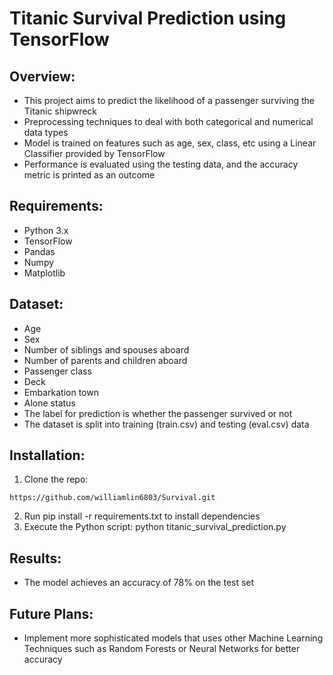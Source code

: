 # Titanic Survival Prediction using TensorFlow

## Overview:

- This project aims to predict the likelihood of a passenger surviving the Titanic shipwreck
- Preprocessing techniques to deal with both categorical and numerical data types
- Model is trained on features such as age, sex, class, etc using a Linear Classifier provided by TensorFlow
- Performance is evaluated using the testing data, and the accuracy metric is printed as an outcome

## Requirements:

- Python 3.x
- TensorFlow
- Pandas
- Numpy
- Matplotlib

## Dataset:

- Age  
- Sex  
- Number of siblings and spouses aboard  
- Number of parents and children aboard  
- Passenger class  
- Deck  
- Embarkation town   
- Alone status   
- The label for prediction is whether the passenger survived or not
- The dataset is split into training (train.csv) and testing (eval.csv) data

## Installation: 

1. Clone the repo:
```
https://github.com/williamlin6803/Survival.git
```
2. Run pip install -r requirements.txt to install dependencies
3. Execute the Python script: python titanic_survival_prediction.py

## Results:

- The model achieves an accuracy of 78% on the test set

## Future Plans:

- Implement more sophisticated models that uses other Machine Learning Techniques such as Random Forests or Neural Networks for better accuracy

